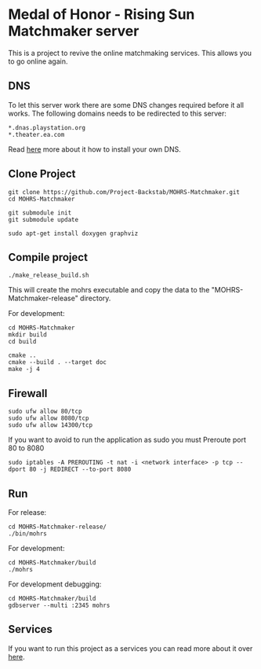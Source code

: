# Medal of Honor - Rising Sun Matchmaker server

This is a project to revive the online matchmaking services. This allows you to go online again. 

## DNS

To let this server work there are some DNS changes required before it all works.
The following domains needs to be redirected to this server:

	*.dnas.playstation.org
	*.theater.ea.com

Read [here](dns/Readme.md) more about it how to install your own DNS.


## Clone Project

```
git clone https://github.com/Project-Backstab/MOHRS-Matchmaker.git
cd MOHRS-Matchmaker

git submodule init
git submodule update

sudo apt-get install doxygen graphviz
```

## Compile project

```
./make_release_build.sh
```
This will create the mohrs executable and copy the data to the "MOHRS-Matchmaker-release" directory.

For development:
```
cd MOHRS-Matchmaker
mkdir build
cd build

cmake ..
cmake --build . --target doc
make -j 4
```

## Firewall

```
sudo ufw allow 80/tcp
sudo ufw allow 8080/tcp
sudo ufw allow 14300/tcp
```

If you want to avoid to run the application as sudo you must Preroute port 80 to 8080
```
sudo iptables -A PREROUTING -t nat -i <network interface> -p tcp --dport 80 -j REDIRECT --to-port 8080
```

## Run

For release:
```
cd MOHRS-Matchmaker-release/
./bin/mohrs
```

For development:
```
cd MOHRS-Matchmaker/build
./mohrs
```

For development debugging:
```
cd MOHRS-Matchmaker/build
gdbserver --multi :2345 mohrs
```

## Services

If you want to run this project as a services you can read more about it over [here](service/Readme.md).